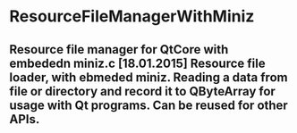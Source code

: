 # ResourceFileManagerWithMiniz
Resource file manager for QtCore with embededn miniz.c
[18.01.2015]
Resource file loader, with ebmeded miniz. Reading a data from file or directory and record it to QByteArray for usage with Qt programs. Can be reused for other APIs.
--------------------------------------------------------------------------------
